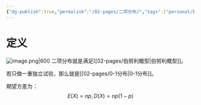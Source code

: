 ```yaml
---
{"dg-publish":true,"permalink":"/02-pages/二项分布/","tags":["personal/blog","概率论","概念"]}
---
```


# 定义
![image.png|600](https://yelanyanyu-img-bed.oss-cn-hangzhou.aliyuncs.com/img/blog/2024/06/20240606161603.png)
二项分布就是满足[[02-pages/伯努利概型\|伯努利概型]]。

若只做一重独立试验，那么就是[[02-pages/0-1分布\|0-1分布]]。

期望方差为：
$$
E(X)=np,D(X)=np(1-p)
$$